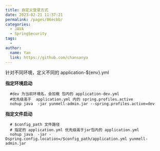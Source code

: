 ```yaml
---
title: 自定义登录方式
date: 2023-02-21 11:37:21
permalink: /pages/86ecbb/
categories:
  - JAVA
  - SpringSecurity
tags:
  - 
author: 
  name: Yan
  link: https://github.com/chansanya
---
```



针对不同环境，定义不同的 application-${env}.yml

**指定环境启动**

```shell
  #dev 为当前环境名，会加载 包内的 application-dev.yml
  #优先级高于  application.yml 内的 spring.profiles.active
  nohup java  -jar yunmell-admin.jar --spring.profiles.active=dev
```

**指定文件启动**

```shell
  # $config_path 文件路径
  # 指定的 application.yml 优先级高于jar包内的 application.yml
  nohup java  -jar -Dspring.config.location=/$config_path/application.yml yunmell-admin.jar
```

<br></br>